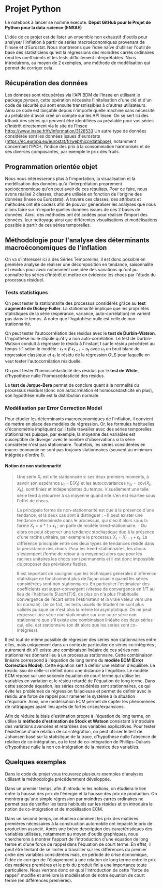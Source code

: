 # Projet Python

Le notebook à lancer se nomme execute.
**Dépôt GitHub pour le Projet de Python pour la data-science (ENSAE)**

L'idée de ce projet est de lister un ensemble non exhaustif d'outils pour analyser l'inflation à partir de séries macroéconomiques provenant de l'Insee et d'Eurostat. Nous montrerons que l'idée naïve d'utiliser l'outil de base des statisticiens qu'est la régressions des moindres carrés ordinaires rend les coefficients et les tests difficilement interprétables. Nous introduirons, au moyen de 2 exemples, une méthode de modélisation qui permet de corriger cela.


## Récupération des données
Les données sont récupérées via l'API BDM de l'Insee en utilisant le package *pynsee*, cette opération nécessite l'initalisation d'une clé et d'un code de sécurité qui sont ensuite transmissibles à d'autres utilisateurs. Ainsi ce code est lançable depuis n'importe quelle machine sans nécessité au préalable d'avoir créé un compte sur les API Insee. On se sert ici des Idbank des séries qui peuvent être identifiées au préalable pour vos séries d'intérêt directement via le site de l'Insee https://www.insee.fr/fr/information/3128533
Un autre type de données considérée sont les données issues d'eurostats (https://ec.europa.eu/eurostat/fr/web/hicp/database), notamment concernant l'IPCH, l'indice des prix à la consommation harmonisés et de ses diverses composantes, par exemple le prix des fruits. 

## Programmation orientée objet
Nous nous intéresserons plus à l'importation, la visualisation et la modélisation des données qu'à l'interprétation proprement socioéconomique qu'on peut avoir de ces résultats. Pour ce faire, nous avons réalisé 2 classes, chacune utilisée en fonction de l'origine des données (Insee ou Eurostats). A travers ces classes, des attributs et méthodes ont été codéss afin de pouvoir généraliser les analyses que nous allons faire sur n'importe quelles données issues de ces 2 bases de données. Ainsi, des méthodes ont été codées pour réaliser l'import des données, leur nettoyage ainsi que différentes visualisations et modélisations possible à partir de ces séries temporelles.

## Méthodologie pour l'analyse des déterminants macroéconomiques de l'inflation
On va s'intéresser ici à des Séries Temporelles, il est donc possible en première analyse de réaliser une décomposition en tendance, saisonnalité et résidus pour avoir notamment une idée des variations qu'ont pu connaître les séries d'intérêt et mettre en évidence les chocs par l'étude du processus résiduel.

### Tests statistiques
On peut tester la stationnarité des processus considérés grâce au **test augmenté de Dickey-Fuller**. La stationnarité implique que les propriétés statistiques de la série (espérance, variance, auto-corrélation) ne varient pas dans le temps. A noter que l'hyptohèse nulle est celle de non-stationnarité.

On peut tester l'autocorrélation des résidus avec le **test de Durbin-Watson**. L'hypothèse nulle stipule qu'il y a non auto-corrélation. Le test de Durbin-Watson conduit à régresser le résidu à l'instant t sur le résidu précédent au temps t-1 selon le modèle : 
$\epsilon_{t}$ = $\beta$ $\epsilon_{t-1}$ + $u_{t}$ avec $u_{t}$ un bruit blanc de régression classique et $\epsilon_{t}$ le résidu de la régression OLS pour laquelle on veut tester l'autocorrélation résiduelle.

On peut tester l'homoscédasticité des résidus par le **test de White**, d'hypothèse nulle l'homoscédasticité des résidus.

Le **test de Jarque-Bera** permet de conclure quant à la normalité du processus résiduel (donc non autocrrélation et homoscédasticité en plus), son hypothèse nulle est la distribution normale.


### Modélisation par Error Correction Model
Pour étudier les déterminants macroéconomiques de l'inflation, il convient de mettre en place des modèles de régression. Or, les formules habituelles d'économétrie impliquent qu'il faille travailler avec des séries temporelles stationnaires puisque, par exemple, la moyenne des variables est susceptible de diverger avec le nombre d'observations si la série considérée n'est pas stationnaire. Toutefois, les séries considérées en macro-économie ne sont pas toujours stationnaires (souvent au minimum intégrées d'ordre 1).
#### Notion de non stationnarité
> Une série $X_{t}$ est dite stationnaire si ses deux premiers moments, à savoir son espérance $\mu_{t}$ = E($X_{t}$) et les autocovariances $\gamma_{tk}$ = cov($X_{t}$, $X_{k}$), sont finies et indépendantes du temps.
Visuellement une telle série tend à retourner à sa moyenne quand elle s'en est écartée sous l'effet de chocs.

> La principale forme de non-stationnarité est due à la présence d'une tendance, et là deux cas sont à distinguer :
    - Il peut exister une tendance déterministe dans le processus, qui s'écrit alors sous la forme $X_t = a*t + \epsilon_t$ ; on parle de modèle trend-stationnaire.
    - Ou alors on peut observer une tendance stochastique due à la présence d'une racine unitaire, par exemple le processus $X_t = X_{t-1} + \epsilon_t$.
La différence principale entre ces deux types de tendances réside dans la persistance des chocs. Pour les trend-stationnaires, les chocs s'estompent (forme de retour à la moyenne) alors que pour les racines unitaires les chocs sont permanents et il est donc impossible de proposer des prévisions fiables.

> Il est important de souligner que les techniques générales d'inférence statistique ne fonctionnent plus de façon usuelle quand les séries considérées sont non-stationnaires. En particulier l'estimateur des coefficients est super-convergent (vitesse de convergence en 1/T au lieu de l'habituelle $\sqrt{T}$, de plus on n'a plus l'habituelle convergence de l'écart entre l'estimateur et la vraie valeur vers une loi normale). De ce fait, les tests usuels de Student ne sont plus valides puisque ce n'est plus la même loi asymptotique. On ne peut régresser une série non stationnaire sur une autre série non stationnaire que s'il existe une combinaison linéaire des deux séries qui, elle, est stationnaire (on dit alors que les séries sont co-intégrées).


Il est tout de même possible de régresser des séries non stationnaires entre elles, mais uniquement dans un contexte particulier de séries co-intégrées ; autrement dit s'il existe une combinaison linéaire de ces séries non stationnaires donnant lieu à un processus stationnaire. Cette combinaison linéaire correspond à l'équation de long terme du **modèle ECM (Error Correction Model)**. Cette équation sert à définir une relation d'équilibre. Le résidu issu de celle-ci définit donc une distance à l'équilibre. Le modèle ECM repose sur une seconde équation de court terme qui utilise les variables en variation et le résidu retardé de l'équation de long terme. Dans cette seconde équation, les séries considérées sont stationnaires, ce qui évite les problèmes de régression fallacieuse et permet de définir avec le résidu une force de rappel pour ramener le système à la situation d'équilibre. Ainsi, une modélisation ECM permet de capter les phénomènes de rattrapages ayant lieu après de fortes crises/expansions.

Afin de réduire le biais d'estimation propre à l'équation de long terme, on utilise la **méthode d'estimation de Stock et Watson** consistant à introduire des variations avancées et retardées des variables explicatives.
Pour tester l'existence d'une relation de co-intégration, on peut utiliser le test de Johansen basé sur la statistique de la trace, d'hypothèse nulle l'absence de relation de co-intégration, ou le test de co-intégration de Phillips-Ouliaris d'hypothèse nulle la non co-intégration de la matrice des variables.



## Quelques exemples
Dans le code du projet vous trouverez plusieurs exemples d'analyses utilisant la méthodologie précédemment développée.

Dans un premier temps, afin d'introduire les notions, on étudiera le lien entre la hausse des prix de l'énergie et la hausse des prix de production. On montrera qu'une simple régression par moindres carrés ordinaires ne permet pas de vérifier les tests habituels sur les résidus et on introduira la notion de co-intégration et de modélisation ECM.

Dans un second temps, on étudiera comment les prix des matières premières nécessaires à la construction automobile ont impacté le prix de production associé. Après une brève description des caractéristiques des variables utilisées, notamment au moyen d'outils graphiques, nous chercherons à montrer l'apport de l'introduction d'une équation de long terme et d'une force de rappel dans l'équation de court terme. En effet, il peut être tentant de se limiter à travailler sur les différences du premier ordre des variables considérées mais, en période de crise économique, l'idée de corriger de l'éloignement à une relation de long terme entre le prix des matières premières et le prix du produit fini a une importance toute particulière. Nous verrons donc en quoi l'introduction de cette "force de rappel" modifie et améliore la modélisation de notre équation de court terme (en différences premières).
